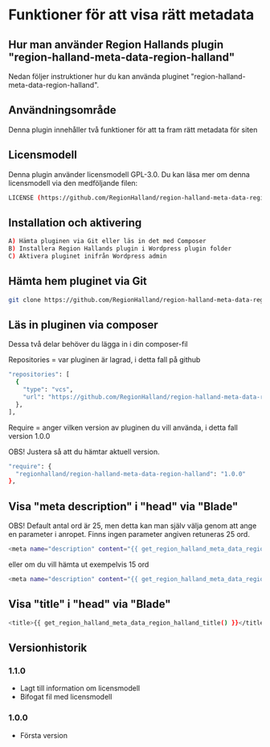 # Funktioner för att visa rätt metadata

## Hur man använder Region Hallands plugin "region-halland-meta-data-region-halland"

Nedan följer instruktioner hur du kan använda pluginet "region-halland-meta-data-region-halland".


## Användningsområde

Denna plugin innehåller två funktioner för att ta fram rätt metadata för siten


## Licensmodell

Denna plugin använder licensmodell GPL-3.0. Du kan läsa mer om denna licensmodell via den medföljande filen:
```sh
LICENSE (https://github.com/RegionHalland/region-halland-meta-data-region-halland/blob/master/LICENSE)
```


## Installation och aktivering

```sh
A) Hämta pluginen via Git eller läs in det med Composer
B) Installera Region Hallands plugin i Wordpress plugin folder
C) Aktivera pluginet inifrån Wordpress admin
```


## Hämta hem pluginet via Git

```sh
git clone https://github.com/RegionHalland/region-halland-meta-data-region-halland.git
```


## Läs in pluginen via composer

Dessa två delar behöver du lägga in i din composer-fil

Repositories = var pluginen är lagrad, i detta fall på github

```sh
"repositories": [
  {
    "type": "vcs",
    "url": "https://github.com/RegionHalland/region-halland-meta-data-region-halland.git"
  },
],
```
Require = anger vilken version av pluginen du vill använda, i detta fall version 1.0.0

OBS! Justera så att du hämtar aktuell version.

```sh
"require": {
  "regionhalland/region-halland-meta-data-region-halland": "1.0.0"
},
```


## Visa "meta description" i "head" via "Blade"

OBS! Default antal ord är 25, men detta kan man själv välja genom att ange en parameter i anropet. Finns ingen parameter angiven retuneras 25 ord.

```sh
<meta name="description" content="{{ get_region_halland_meta_data_region_halland_description() }}" />
```

eller om du vill hämta ut exempelvis 15 ord

```sh
<meta name="description" content="{{ get_region_halland_meta_data_region_halland_description(15) }}" />
```

## Visa "title" i "head" via "Blade"

```sh
<title>{{ get_region_halland_meta_data_region_halland_title() }}</title>
```


## Versionhistorik

### 1.1.0
- Lagt till information om licensmodell
- Bifogat fil med licensmodell

### 1.0.0
- Första version
